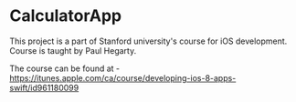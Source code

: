 # CalculatorApp
This project is a part of Stanford university's course for iOS development. Course is taught by Paul Hegarty.

The course can be found at - https://itunes.apple.com/ca/course/developing-ios-8-apps-swift/id961180099
